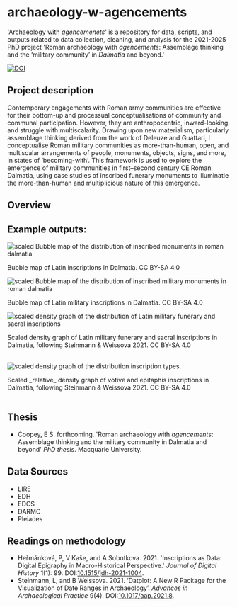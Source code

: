 # archaeology-w-agencements
'Archaeology with _agencemenets_' is a repository for data, scripts, and outputs related to data collection, cleaning, and analysis for the 2021-2025 PhD project 'Roman archaeology with _agencements_: Assemblage thinking and the ‘military community’ in _Dalmatia_ and beyond.'

[![DOI](https://zenodo.org/badge/426825672.svg)](https://doi.org/10.5281/zenodo.16248310)

## Project description
Contemporary engagements with Roman army communities are effective for their bottom-up and processual conceptualisations of community and communal participation. However, they are anthropocentric, inward-looking, and struggle with multiscalarity. Drawing upon new materialism, particularly assemblage thinking derived from the work of Deleuze and Guattari, I conceptualise Roman military communities as more-than-human, open, and multiscalar arrangements of people, monuments, objects, signs, and more, in states of ‘becoming-with’. This framework is used to explore the emergence of military communities in first–second century CE Roman Dalmatia, using case studies of inscribed funerary monuments to illuminatie the more-than-human and multiplicious nature of this emergence.

## Overview

## Example outputs:
![scaled Bubble map of the distribution of inscribed monuments in roman dalmatia](output_images/geographical_distribution/13.LIRE_Dalmatia_all_types_scatter.jpeg)
<figcaption> Bubble map of Latin inscriptions in Dalmatia. CC BY-SA 4.0</figcaption>
<p> <p/>

![scaled Bubble map of the distribution of inscribed military monuments in roman dalmatia](output_images/geographical_distribution/03.LIRE_all_types_corpus_scatter.jpeg)
<figcaption> Bubble map of Latin military inscriptions in Dalmatia. CC BY-SA 4.0</figcaption>
<p> <p/>

![scaled density graph of the distribution of Latin military funerary and sacral inscriptions](output_images/chronological_distribution/11.LIRE_corpus_plot.jpeg)
<figcaption> Scaled density graph of Latin military funerary and sacral inscriptions in Dalmatia, following Steinmann & Weissova 2021. CC BY-SA 4.0</figcaption> 
<br />

![scaled density graph of the distribution inscription types.](output_images/chronological_distribution/28.LIRE_Dalmatia_types_altar_epitaph.jpeg)
<figcaption> Scaled _relative_ density graph of votive and epitaphis inscriptions in Dalmatia, following Steinmann & Weissova 2021. CC BY-SA 4.0</figcaption> 
<br />

## Thesis
- Coopey, E S. forthcoming. 'Roman archaeology with _agencements_: Assemblage thinking and the military community in Dalmatia and beyond' _PhD thesis_. Macquarie University.

## Data Sources
- LIRE
- EDH
- EDCS
- DARMC
- Pleiades

## Readings on methodology
- Heřmánková, P, V Kaše, and A Sobotkova. 2021. 'Inscriptions as Data: Digital Epigraphy in Macro-Historical Perspective.' _Journal of Digital History_ 1(1): 99. DOI:[10.1515/jdh-2021-1004](https://doi.org/10.1515/jdh-2021-1004).
- Steinmann, L, and B Weissova. 2021. ‘Datplot: A New R Package for the Visualization of Date Ranges in Archaeology’. _Advances in Archaeological Practice_ 9(4). DOI:[10.1017/aap.2021.8](https://doi.org/10.1017/aap.2021.8).
